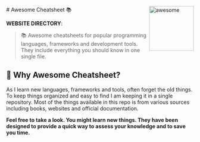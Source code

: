 <img src="https://cdn.rawgit.com/ohidurbappy/awesome-cheatsheet/master/awesome.svg" alt="awesome" width="120" align="right" >
# Awesome Cheatsheet 📚





**WEBSITE DIRECTORY**:

> 📚 Awesome cheatsheets for popular programming languages, frameworks and  development tools. They include everything you should know in one single file.



## 🤔 Why Awesome Cheatsheet?

As I learn new languages, frameworks and tools, often forget the old things. To keep things organized and easy to find I am keeping it in a single repository. Most of the things available in this repo is from various sources including books, websites and official documentation.



**Feel free to take a look. You might learn new things. They have been  designed to provide a quick way to assess your knowledge and to save you time.** 



